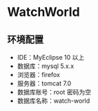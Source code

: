 # WatchWorld

## 环境配置

* IDE：MyEclipse 10 以上
* 数据库：mysql 5.x.x
* 浏览器：firefox
* 服务器：tomcat 7.0
* 数据库账号：root  密码为空
* 数据库名称：watch-world